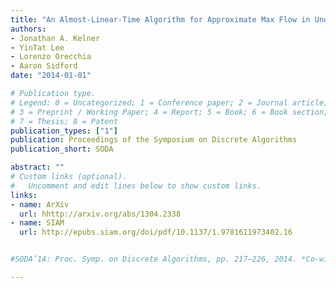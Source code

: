 ```yaml
---
title: "An Almost-Linear-Time Algorithm for Approximate Max Flow in Undirected Graphs, and its Multicommodity Generalizations"
authors: 
- Jonathan A. Kelner
- YinTat Lee
- Lorenzo Orecchia
- Aaron Sidford
date: "2014-01-01"

# Publication type.
# Legend: 0 = Uncategorized; 1 = Conference paper; 2 = Journal article;
# 3 = Preprint / Working Paper; 4 = Report; 5 = Book; 6 = Book section;
# 7 = Thesis; 8 = Patent
publication_types: ["1"]
publication: Proceedings of the Symposium on Discrete Algorithms
publication_short: SODA

abstract: ""
# Custom links (optional).
#   Uncomment and edit lines below to show custom links.
links:
- name: ArXiv
  url: hhttp://arxiv.org/abs/1304.2338
- name: SIAM
  url: http://epubs.siam.org/doi/pdf/10.1137/1.9781611973402.16


#SODA’14: Proc. Symp. on Discrete Algorithms, pp. 217–226, 2014. *Co-winner of Best Paper Award.* [[ArXiv]](http://arxiv.org/abs/1304.2338) [[Proceedings]](http://epubs.siam.org/doi/pdf/10.1137/1.9781611973402.16)"

---
```

